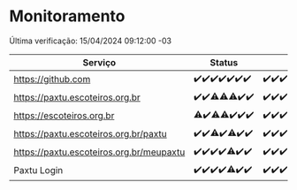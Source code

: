 # Monitoramento

Última verificação: 15/04/2024 09:12:00 -03

|Serviço|Status|Últimas 24h|
|---|---|---|
|https://github.com|<span title="2024-04-08: OK=24">✔️</span><span title="2024-04-09: OK=24">✔️</span><span title="2024-04-10: OK=24">✔️</span><span title="2024-04-11: OK=24">✔️</span><span title="2024-04-12: OK=24">✔️</span><span title="2024-04-13: OK=24">✔️</span><span title="2024-04-14: OK=7">✔️</span>|<span title="14/04/2024 11:25:00 -03 : 200">✔️</span><span title="14/04/2024 18:09:00 -03 : 200">✔️</span><span title="14/04/2024 20:29:00 -03 : 200">✔️</span><span title="15/04/2024 00:00:00 -03 : 200">✔️</span><span title="15/04/2024 01:13:00 -03 : 200">✔️</span><span title="15/04/2024 02:06:00 -03 : 200">✔️</span><span title="15/04/2024 03:09:00 -03 : 200">✔️</span><span title="15/04/2024 04:04:00 -03 : 200">✔️</span><span title="15/04/2024 05:07:00 -03 : 200">✔️</span><span title="15/04/2024 06:05:00 -03 : 200">✔️</span><span title="15/04/2024 07:05:00 -03 : 200">✔️</span><span title="15/04/2024 08:02:00 -03 : 200">✔️</span><span title="15/04/2024 09:12:00 -03 : 200">✔️</span>|
|https://paxtu.escoteiros.org.br|<span title="2024-04-08: OK=24">✔️</span><span title="2024-04-09: OK=24">✔️</span><span title="2024-04-10: OK=23, Falhas=1">⚠️</span><span title="2024-04-11: OK=23, Falhas=1">⚠️</span><span title="2024-04-12: OK=23, Falhas=1">⚠️</span><span title="2024-04-13: OK=24">✔️</span><span title="2024-04-14: OK=7">✔️</span>|<span title="14/04/2024 11:25:00 -03 : 200">✔️</span><span title="14/04/2024 18:09:00 -03 : 200">✔️</span><span title="14/04/2024 20:29:00 -03 : 200">✔️</span><span title="15/04/2024 00:00:00 -03 : 200">✔️</span><span title="15/04/2024 01:13:00 -03 : 200">✔️</span><span title="15/04/2024 02:06:00 -03 : 200">✔️</span><span title="15/04/2024 03:09:00 -03 : 200">✔️</span><span title="15/04/2024 04:04:00 -03 : 200">✔️</span><span title="15/04/2024 05:07:00 -03 : 200">✔️</span><span title="15/04/2024 06:05:00 -03 : 200">✔️</span><span title="15/04/2024 07:05:00 -03 : 200">✔️</span><span title="15/04/2024 08:02:00 -03 : 200">✔️</span><span title="15/04/2024 09:12:00 -03 : 200">✔️</span>|
|https://escoteiros.org.br|<span title="2024-04-08: OK=23, Falhas=1">⚠️</span><span title="2024-04-09: OK=24">✔️</span><span title="2024-04-10: OK=23, Falhas=1">⚠️</span><span title="2024-04-11: OK=23, Falhas=1">⚠️</span><span title="2024-04-12: OK=24">✔️</span><span title="2024-04-13: OK=24">✔️</span><span title="2024-04-14: OK=7">✔️</span>|<span title="14/04/2024 11:25:00 -03 : 200">✔️</span><span title="14/04/2024 18:09:00 -03 : 200">✔️</span><span title="14/04/2024 20:29:00 -03 : 200">✔️</span><span title="15/04/2024 00:00:00 -03 : 200">✔️</span><span title="15/04/2024 01:13:00 -03 : 200">✔️</span><span title="15/04/2024 02:06:00 -03 : 200">✔️</span><span title="15/04/2024 03:09:00 -03 : 200">✔️</span><span title="15/04/2024 04:04:00 -03 : 200">✔️</span><span title="15/04/2024 05:07:00 -03 : 200">✔️</span><span title="15/04/2024 06:05:00 -03 : 200">✔️</span><span title="15/04/2024 07:05:00 -03 : 200">✔️</span><span title="15/04/2024 08:02:00 -03 : 200">✔️</span><span title="15/04/2024 09:12:00 -03 : 200">✔️</span>|
|https://paxtu.escoteiros.org.br/paxtu|<span title="2024-04-08: OK=24">✔️</span><span title="2024-04-09: OK=24">✔️</span><span title="2024-04-10: OK=23, Falhas=1">⚠️</span><span title="2024-04-11: OK=24">✔️</span><span title="2024-04-12: OK=23, Falhas=1">⚠️</span><span title="2024-04-13: OK=24">✔️</span><span title="2024-04-14: OK=7">✔️</span>|<span title="14/04/2024 11:25:00 -03 : 200">✔️</span><span title="14/04/2024 18:09:00 -03 : 200">✔️</span><span title="14/04/2024 20:29:00 -03 : 200">✔️</span><span title="15/04/2024 00:00:00 -03 : 200">✔️</span><span title="15/04/2024 01:13:00 -03 : 200">✔️</span><span title="15/04/2024 02:06:00 -03 : 200">✔️</span><span title="15/04/2024 03:09:00 -03 : 200">✔️</span><span title="15/04/2024 04:04:00 -03 : 200">✔️</span><span title="15/04/2024 05:07:00 -03 : 200">✔️</span><span title="15/04/2024 06:05:00 -03 : 200">✔️</span><span title="15/04/2024 07:05:00 -03 : 200">✔️</span><span title="15/04/2024 08:02:00 -03 : 200">✔️</span><span title="15/04/2024 09:12:00 -03 : 200">✔️</span>|
|https://paxtu.escoteiros.org.br/meupaxtu|<span title="2024-04-08: OK=24">✔️</span><span title="2024-04-09: OK=24">✔️</span><span title="2024-04-10: OK=24">✔️</span><span title="2024-04-11: OK=24">✔️</span><span title="2024-04-12: OK=23, Falhas=1">⚠️</span><span title="2024-04-13: OK=24">✔️</span><span title="2024-04-14: OK=7">✔️</span>|<span title="14/04/2024 11:25:00 -03 : 200">✔️</span><span title="14/04/2024 18:09:00 -03 : 200">✔️</span><span title="14/04/2024 20:29:00 -03 : 200">✔️</span><span title="15/04/2024 00:00:00 -03 : 200">✔️</span><span title="15/04/2024 01:13:00 -03 : 200">✔️</span><span title="15/04/2024 02:06:00 -03 : 200">✔️</span><span title="15/04/2024 03:09:00 -03 : 200">✔️</span><span title="15/04/2024 04:04:00 -03 : 200">✔️</span><span title="15/04/2024 05:07:00 -03 : 200">✔️</span><span title="15/04/2024 06:05:00 -03 : 200">✔️</span><span title="15/04/2024 07:05:00 -03 : 200">✔️</span><span title="15/04/2024 08:02:00 -03 : 200">✔️</span><span title="15/04/2024 09:12:00 -03 : 200">✔️</span>|
|Paxtu Login|<span title="2024-04-08: OK=24">✔️</span><span title="2024-04-09: OK=24">✔️</span><span title="2024-04-10: OK=24">✔️</span><span title="2024-04-11: OK=24">✔️</span><span title="2024-04-12: OK=23, Falhas=1">⚠️</span><span title="2024-04-13: OK=24">✔️</span><span title="2024-04-14: OK=7">✔️</span>|<span title="14/04/2024 11:25:00 -03 : 200">✔️</span><span title="14/04/2024 18:09:00 -03 : 200">✔️</span><span title="14/04/2024 20:29:00 -03 : 200">✔️</span><span title="15/04/2024 00:00:00 -03 : 200">✔️</span><span title="15/04/2024 01:13:00 -03 : 200">✔️</span><span title="15/04/2024 02:06:00 -03 : 200">✔️</span><span title="15/04/2024 03:09:00 -03 : 200">✔️</span><span title="15/04/2024 04:04:00 -03 : 200">✔️</span><span title="15/04/2024 05:07:00 -03 : 200">✔️</span><span title="15/04/2024 06:05:00 -03 : 200">✔️</span><span title="15/04/2024 07:05:00 -03 : 200">✔️</span><span title="15/04/2024 08:02:00 -03 : 200">✔️</span><span title="15/04/2024 09:12:00 -03 : 200">✔️</span>|

